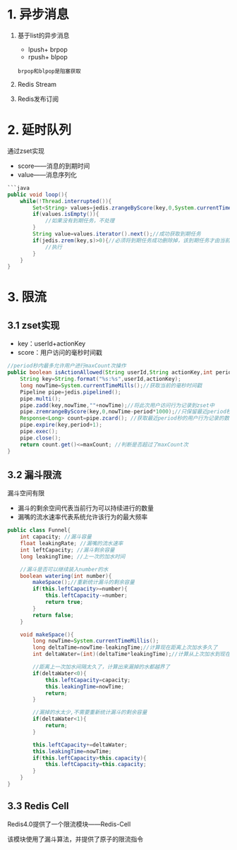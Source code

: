 # 1. 异步消息

1. 基于list的异步消息
   
   - lpush+ brpop
   - rpush+ blpop
   
   `brpop和blpop是阻塞获取`

2. Redis Stream

3. Redis发布订阅

# 2. 延时队列

通过zset实现

- score——消息的到期时间
- value——消息序列化

```java
```java
public void loop(){
    while(!Thread.interrupted()){
        Set<String> values=jedis.zrangeByScore(key,0,System.currentTimeMillis(),0,1);//尝试获取一个到期任务
        if(values.isEmpty()){
            //如果没有到期任务，不处理
        }
        String value=values.iterator().next();//成功获取到期任务
        if(jedis.zrem(key,s)>0){//必须将到期任务成功删除掉，该到期任务才由当前线程执行(防止多线程执行同一个到期任务)
            //执行
        }
    }
}
```

# 3. 限流

## 3.1 zset实现

- key：userId+actionKey
- score：用户访问的毫秒时间戳

```java
//period秒内最多允许用户进行maxCount次操作
public boolean isActionAllowed(String userId,String actionKey,int period,int maxCount){
    String key=String.format("%s:%s",userId,actionKey);
    long nowTime=System.currentTimeMills();//获取当前的毫秒时间戳
    Pipeline pipe=jedis.pipelined();
    pipe.multi();
    pipe.zadd(key,nowTime,""+nowTime);//将此次用户访问行为记录到zset中
    pipe.zremrangeByScore(key,0,nowTime-period*1000);//只保留最近period秒内的用户行为记录，其他全部删除
    Response<Long> count=pipe.zcard(); //获取最近period秒的用户行为记录的数目
    pipe.expire(key,period+1);
    pipe.exec();
    pipe.close();
    return count.get()<=maxCount; //判断是否超过了maxCount次
}
```

## 3.2 漏斗限流

漏斗空间有限

- 漏斗的剩余空间代表当前行为可以持续进行的数量
- 漏嘴的流水速率代表系统允许该行为的最大频率

```java
public class Funnel{
    int capacity; //漏斗容量
    float leakingRate; //漏嘴的流水速率
    int leftCapacity; //漏斗剩余容量
    long leakingTime; //上一次的加水时间

    //漏斗是否可以继续装入number的水
    boolean watering(int number){
        makeSpace();//重新统计漏斗的剩余容量
        if(this.leftCapacity>=number){
            this.leftCapacity-=number;
            return true;
        }
        return false;
    }

    void makeSpace(){
        long nowTime=System.currentTimeMillis();
        long deltaTime=nowTime-leakingTime;//计算现在距离上次加水多久了
        int deltaWater=(int)(deltaTime*leakingTime);//计算从上次加水到现在，漏嘴流掉了多少水

        //距离上一次加水间隔太久了，计算出来漏掉的水都越界了
        if(deltaWater<0){
            this.leftCapacity=capacity;
            this.leakingTime=nowTime;
            return;
        }

        //漏掉的水太少,不需要重新统计漏斗的剩余容量
        if(deltaWater<1){
            return;
        }

        this.leftCapacity+=deltaWater;
        this.leakingTime=nowTime;
        if(this.leftCapacity>this.capacity){
            this.leftCapacity=this.capacity;
        }
    }
}
```



## 3.3 Redis Cell

Redis4.0提供了一个限流模块——Redis-Cell

该模块使用了漏斗算法，并提供了原子的限流指令


